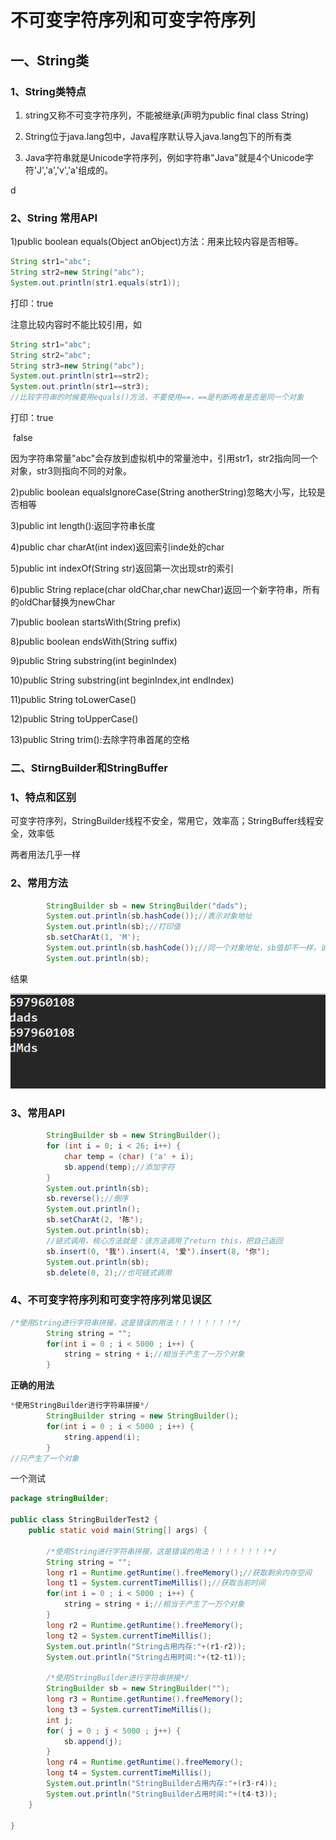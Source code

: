 # 不可变字符序列和可变字符序列

## 一、String类

### 1、String类特点

1) string又称不可变字符序列，不能被继承(声明为public final class String)

2) String位于java.lang包中，Java程序默认导入java.lang包下的所有类

3) Java字符串就是Unicode字符序列，例如字符串"Java"就是4个Unicode字符'J','a','v','a'组成的。

d

### 2、String 常用API

1)public boolean equals(Object anObject)方法：用来比较内容是否相等。

```java
String str1="abc";
String str2=new String("abc");
System.out.println(str1.equals(str1));
```

打印：true

注意比较内容时不能比较引用，如

```java
String str1="abc";
String str2="abc";
String str3=new String("abc");
System.out.println(str1==str2);
System.out.println(str1==str3);
//比较字符串的时候要用equals()方法，不要使用==，==是判断两者是否是同一个对象
```

打印：true

​			false

因为字符串常量"abc"会存放到虚拟机中的常量池中，引用str1，str2指向同一个对象，str3则指向不同的对象。

2)public boolean equalsIgnoreCase(String anotherString)忽略大小写，比较是否相等

3)public int length():返回字符串长度

4)public char charAt(int index)返回索引inde处的char

5)public int indexOf(String str)返回第一次出现str的索引

6)public String replace(char oldChar,char newChar)返回一个新字符串，所有的oldChar替换为newChar

7)public boolean startsWith(String prefix)

8)public boolean endsWith(String suffix)

9)public String substring(int beginIndex)

10)public String substring(int beginIndex,int endIndex)

11)public String toLowerCase()

12)public String toUpperCase()

13)public String trim():去除字符串首尾的空格



### 二、StirngBuilder和StringBuffer

### 1、特点和区别

可变字符序列，StringBuilder线程不安全，常用它，效率高；StringBuffer线程安全，效率低

两者用法几乎一样

### 2、常用方法

```java
		StringBuilder sb = new StringBuilder("dads");
		System.out.println(sb.hashCode());//表示对象地址
		System.out.println(sb);//打印值
		sb.setCharAt(1, 'M');
		System.out.println(sb.hashCode());//同一个对象地址，sb值却不一样，说明StringBuilder可变
		System.out.println(sb);
```

结果

![1570450395498](../resources/1570450395498-1572336848077.png)

### 3、常用API

```java
		StringBuilder sb = new StringBuilder();
		for (int i = 0; i < 26; i++) {
			char temp = (char) ('a' + i);
			sb.append(temp);//添加字符
		}
		System.out.println(sb);
		sb.reverse();//倒序
		System.out.println();
		sb.setCharAt(2, '陈');
		System.out.println(sb);
		//链式调用，核心方法就是：该方法调用了return this，把自己返回
		sb.insert(0, '我').insert(4, '爱').insert(8, '你');
		System.out.println(sb);
		sb.delete(0, 2);//也可链式调用
```

### 4、不可变字符序列和可变字符序列常见误区

```java
/*使用String进行字符串拼接，这是错误的用法！！！！！！！！*/
		String string = "";
		for(int i = 0 ; i < 5000 ; i++) {
			string = string + i;//相当于产生了一万个对象
		}
```

**正确的用法**

```java
*使用StringBuilder进行字符串拼接*/
		StringBuilder string = new StringBuilder();
		for(int i = 0 ; i < 5000 ; i++) {
			string.append(i);
		}
//只产生了一个对象
```

一个测试

```java
package stringBuilder;

public class StringBuilderTest2 {
	public static void main(String[] args) {
		
		/*使用String进行字符串拼接，这是错误的用法！！！！！！！！*/
		String string = "";
		long r1 = Runtime.getRuntime().freeMemory();//获取剩余内存空间
		long t1 = System.currentTimeMillis();//获取当前时间
		for(int i = 0 ; i < 5000 ; i++) {
			string = string + i;//相当于产生了一万个对象
		}
		long r2 = Runtime.getRuntime().freeMemory();
		long t2 = System.currentTimeMillis();
		System.out.println("String占用内存:"+(r1-r2));
		System.out.println("String占用时间:"+(t2-t1));
		
		/*使用StringBuilder进行字符串拼接*/
		StringBuilder sb = new StringBuilder("");
		long r3 = Runtime.getRuntime().freeMemory();
		long t3 = System.currentTimeMillis();
		int j;
		for( j = 0 ; j < 5000 ; j++) {
			sb.append(j);
		}
		long r4 = Runtime.getRuntime().freeMemory();
		long t4 = System.currentTimeMillis();
		System.out.println("StringBuilder占用内存:"+(r3-r4));
		System.out.println("StringBuilder占用时间:"+(t4-t3));
	}

}

```

